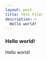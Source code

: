 ```yaml
---
layout: post
title: Test File!
description: >
  Hello world!
---
```


### Hello world!

Hello world!